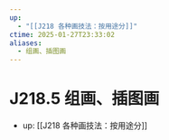 ```yaml
---
up:
  - "[[J218 各种画技法：按用途分]]"
ctime: 2025-01-27T23:33:02
aliases:
  - 组画、插图画
---
```


# J218.5 组画、插图画

- up: [[J218 各种画技法：按用途分]]

